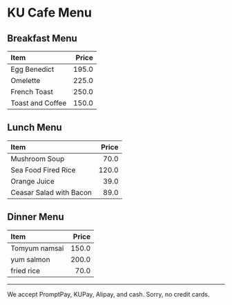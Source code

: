 # KU Cafe Menu

## Breakfast Menu

| Item                                   | Price |
|:---------------------------------------|------:|
| Egg Benedict                           |  195.0  |
| Omelette                               |  225.0  |
| French Toast                           |  250.0  |
| Toast and Coffee                       |  150.0  | 

## Lunch Menu

| Item                                   | Price |
|:---------------------------------------|------:|
| Mushroom Soup                          |  70.0   |
| Sea Food Fired Rice                    |  120.0  |
| Orange Juice                           |  39.0   |
| Ceasar Salad with Bacon                |  89.0   |

## Dinner Menu

| Item                                   | Price |
|:---------------------------------------|------:|
| Tomyum namsai                          | 150.0 |
| yum salmon                             | 200.0 |
| fried rice                             |  70.0 |

---

We accept PromptPay, KUPay, Alipay, and cash. Sorry, no credit cards.

